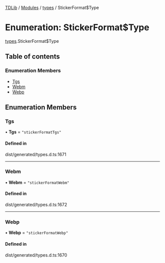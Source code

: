 [TDLib](../README.md) / [Modules](../modules.md) / [types](../modules/types.md) / StickerFormat$Type

# Enumeration: StickerFormat$Type

[types](../modules/types.md).StickerFormat$Type

## Table of contents

### Enumeration Members

- [Tgs](types.StickerFormat_Type.md#tgs)
- [Webm](types.StickerFormat_Type.md#webm)
- [Webp](types.StickerFormat_Type.md#webp)

## Enumeration Members

### Tgs

• **Tgs** = ``"stickerFormatTgs"``

#### Defined in

dist/generated/types.d.ts:1671

___

### Webm

• **Webm** = ``"stickerFormatWebm"``

#### Defined in

dist/generated/types.d.ts:1672

___

### Webp

• **Webp** = ``"stickerFormatWebp"``

#### Defined in

dist/generated/types.d.ts:1670

